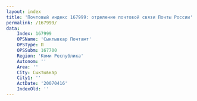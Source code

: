 ```yaml
---
layout: index
title: 'Почтовый индекс 167999: отделение почтовой связи Почты России'
permalink: /167999/
data:
    Index: 167999
    OPSName: 'Сыктывкар Почтамт'
    OPSType: П
    OPSSubm: 167700
    Region: 'Коми Республика'
    Autonom: ''
    Area: ''
    City: Сыктывкар
    City1: ''
    ActDate: '20070416'
    IndexOld: ''
---
```

